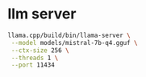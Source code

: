 <!-- docker compose -f docker-compose.dev.yml up -d -->

<!-- docker compose -f docker-compose.dev.yml up --build -d -->

# llm server

```bash
llama.cpp/build/bin/llama-server \
 --model models/mistral-7b-q4.gguf \
 --ctx-size 256 \
 --threads 1 \
 --port 11434
```
